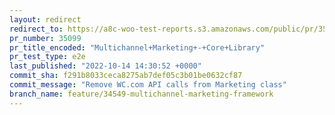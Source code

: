```yaml
---
layout: redirect
redirect_to: https://a8c-woo-test-reports.s3.amazonaws.com/public/pr/35099/e2e/index.html
pr_number: 35099
pr_title_encoded: "Multichannel+Marketing+-+Core+Library"
pr_test_type: e2e
last_published: "2022-10-14 14:30:52 +0000"
commit_sha: f291b8033ceca8275ab7def05c3b01be0632cf87
commit_message: "Remove WC.com API calls from Marketing class"
branch_name: feature/34549-multichannel-marketing-framework
---
```

